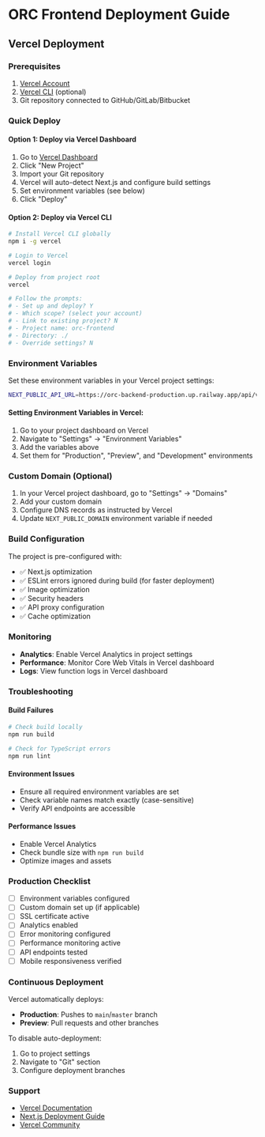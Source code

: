 # ORC Frontend Deployment Guide

## Vercel Deployment

### Prerequisites
1. [Vercel Account](https://vercel.com/signup)
2. [Vercel CLI](https://vercel.com/cli) (optional)
3. Git repository connected to GitHub/GitLab/Bitbucket

### Quick Deploy

#### Option 1: Deploy via Vercel Dashboard
1. Go to [Vercel Dashboard](https://vercel.com/dashboard)
2. Click "New Project"
3. Import your Git repository
4. Vercel will auto-detect Next.js and configure build settings
5. Set environment variables (see below)
6. Click "Deploy"

#### Option 2: Deploy via Vercel CLI
```bash
# Install Vercel CLI globally
npm i -g vercel

# Login to Vercel
vercel login

# Deploy from project root
vercel

# Follow the prompts:
# - Set up and deploy? Y
# - Which scope? (select your account)
# - Link to existing project? N
# - Project name: orc-frontend
# - Directory: ./
# - Override settings? N
```

### Environment Variables

Set these environment variables in your Vercel project settings:

```bash
NEXT_PUBLIC_API_URL=https://orc-backend-production.up.railway.app/api/v1
```

#### Setting Environment Variables in Vercel:
1. Go to your project dashboard on Vercel
2. Navigate to "Settings" → "Environment Variables"
3. Add the variables above
4. Set them for "Production", "Preview", and "Development" environments

### Custom Domain (Optional)

1. In your Vercel project dashboard, go to "Settings" → "Domains"
2. Add your custom domain
3. Configure DNS records as instructed by Vercel
4. Update `NEXT_PUBLIC_DOMAIN` environment variable if needed

### Build Configuration

The project is pre-configured with:
- ✅ Next.js optimization
- ✅ ESLint errors ignored during build (for faster deployment)
- ✅ Image optimization
- ✅ Security headers
- ✅ API proxy configuration
- ✅ Cache optimization

### Monitoring

- **Analytics**: Enable Vercel Analytics in project settings
- **Performance**: Monitor Core Web Vitals in Vercel dashboard
- **Logs**: View function logs in Vercel dashboard

### Troubleshooting

#### Build Failures
```bash
# Check build locally
npm run build

# Check for TypeScript errors
npm run lint
```

#### Environment Issues
- Ensure all required environment variables are set
- Check variable names match exactly (case-sensitive)
- Verify API endpoints are accessible

#### Performance Issues
- Enable Vercel Analytics
- Check bundle size with `npm run build`
- Optimize images and assets

### Production Checklist

- [ ] Environment variables configured
- [ ] Custom domain set up (if applicable)
- [ ] SSL certificate active
- [ ] Analytics enabled
- [ ] Error monitoring configured
- [ ] Performance monitoring active
- [ ] API endpoints tested
- [ ] Mobile responsiveness verified

### Continuous Deployment

Vercel automatically deploys:
- **Production**: Pushes to `main`/`master` branch
- **Preview**: Pull requests and other branches

To disable auto-deployment:
1. Go to project settings
2. Navigate to "Git" section
3. Configure deployment branches

### Support

- [Vercel Documentation](https://vercel.com/docs)
- [Next.js Deployment Guide](https://nextjs.org/docs/deployment)
- [Vercel Community](https://github.com/vercel/vercel/discussions)